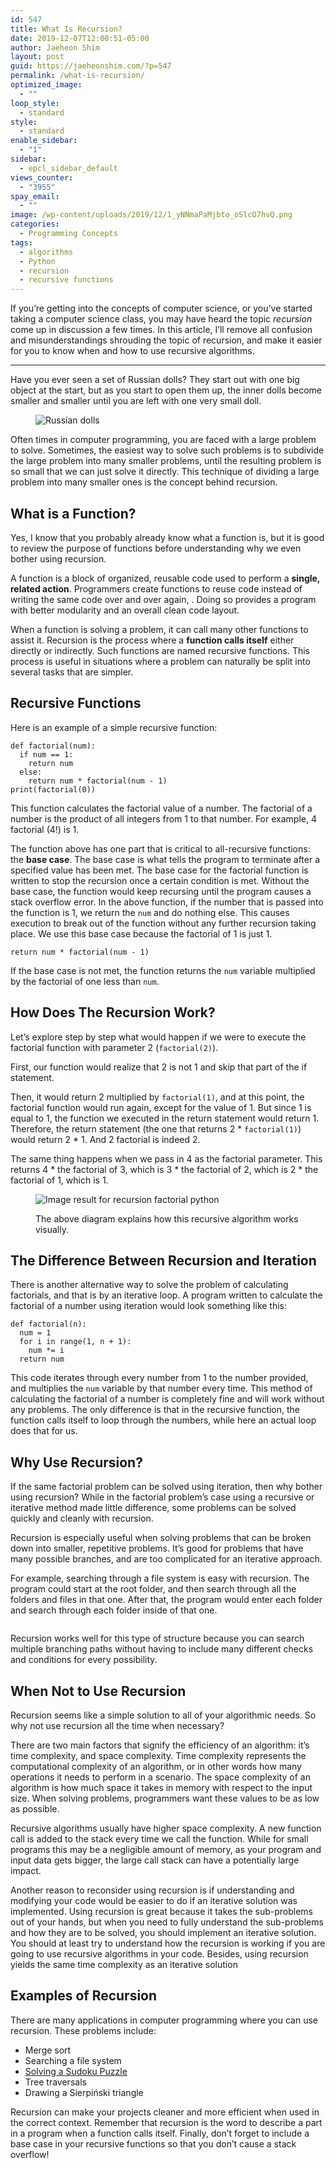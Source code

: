 ```yaml
---
id: 547
title: What Is Recursion?
date: 2019-12-07T12:00:51-05:00
author: Jaeheon Shim
layout: post
guid: https://jaeheonshim.com/?p=547
permalink: /what-is-recursion/
optimized_image:
  - ""
loop_style:
  - standard
style:
  - standard
enable_sidebar:
  - "1"
sidebar:
  - epcl_sidebar_default
views_counter:
  - "3955"
spay_email:
  - ""
image: /wp-content/uploads/2019/12/1_yNNmaPaMjbto_oSlcO7hvQ.png
categories:
  - Programming Concepts
tags:
  - algorithms
  - Python
  - recursion
  - recursive functions
---
```

If you&#8217;re getting into the concepts of computer science, or you&#8217;ve started taking a computer science class, you may have heard the topic _recursion_ come up in discussion a few times. In this article, I&#8217;ll remove all confusion and misunderstandings shrouding the topic of recursion, and make it easier for you to know when and how to use recursive algorithms.

<hr class="wp-block-separator" />

Have you ever seen a set of Russian dolls? They start out with one big object at the start, but as you start to open them up, the inner dolls become smaller and smaller until you are left with one very small doll.<figure class="wp-block-image size-large">

<img src="https://i0.wp.com/jaeheonshim.com/wp-content/themes/breek/assets/images/transparent.gif?w=720&#038;ssl=1" data-lazy="true" data-src="https://jaeheonshim.com/wp-content/uploads/2019/12/russian-matryoshka-stacking-babushka-wooden-dolls-meaning.jpg" alt="Russian dolls" class="wp-image-549" srcset="https://i0.wp.com/jaeheonshim.com/wp-content/uploads/2019/12/russian-matryoshka-stacking-babushka-wooden-dolls-meaning.jpg?w=719&ssl=1 719w, https://i0.wp.com/jaeheonshim.com/wp-content/uploads/2019/12/russian-matryoshka-stacking-babushka-wooden-dolls-meaning.jpg?resize=300%2C159&ssl=1 300w, https://i0.wp.com/jaeheonshim.com/wp-content/uploads/2019/12/russian-matryoshka-stacking-babushka-wooden-dolls-meaning.jpg?resize=100%2C53&ssl=1 100w, https://i0.wp.com/jaeheonshim.com/wp-content/uploads/2019/12/russian-matryoshka-stacking-babushka-wooden-dolls-meaning.jpg?resize=700%2C372&ssl=1 700w" sizes="(max-width: 719px) 100vw, 719px" data-recalc-dims="1" /> </figure> 

Often times in computer programming, you are faced with a large problem to solve. Sometimes, the easiest way to solve such problems is to subdivide the large problem into many smaller problems, until the resulting problem is so small that we can just solve it directly. This technique of dividing a large problem into many smaller ones is the concept behind recursion.

## What is a Function?

Yes, I know that you probably already know what a function is, but it is good to review the purpose of functions before understanding why we even bother using recursion.

A function is a block of organized, reusable code used to perform a **single, related action**. Programmers create functions to reuse code instead of writing the same code over and over again, . Doing so provides a program with better modularity and an overall clean code layout.

When a function is solving a problem, it can call many other functions to assist it. Recursion is the process where a **function calls itself** either directly or indirectly. Such functions are named recursive functions. This process is useful in situations where a problem can naturally be split into several tasks that are simpler.

## Recursive Functions

Here is an example of a simple recursive function:

<pre class="wp-block-code"><code>def factorial(num):
  if num == 1:
    return num
  else:
    return num * factorial(num - 1)
print(factorial(0))</code></pre>

This function calculates the factorial value of a number. The factorial of a number is the product of all integers from 1 to that number. For example, 4 factorial (4!) is 1.

The function above has one part that is critical to all-recursive functions: the **base case**. The base case is what tells the program to terminate after a specified value has been met. The base case for the factorial function is written to stop the recursion once a certain condition is met. Without the base case, the function would keep recursing until the program causes a stack overflow error. In the above function, if the number that is passed into the function is 1, we return the `num` and do nothing else. This causes execution to break out of the function without any further recursion taking place. We use this base case because the factorial of 1 is just 1.

<pre class="wp-block-code"><code>return num * factorial(num - 1)</code></pre>

If the base case is not met, the function returns the `num` variable multiplied by the factorial of one less than `num`.

## How Does The Recursion Work?

Let&#8217;s explore step by step what would happen if we were to execute the factorial function with parameter 2 (`factorial(2)`).

First, our function would realize that 2 is not 1 and skip that part of the if statement.

Then, it would return 2 multiplied by `factorial(1)`, and at this point, the factorial function would run again, except for the value of 1. But since 1 is equal to 1, the function we executed in the return statement would return 1. Therefore, the return statement (the one that returns 2 * `factorial(1)`) would return 2 * 1. And 2 factorial is indeed 2.

The same thing happens when we pass in 4 as the factorial parameter. This returns 4 \* the factorial of 3, which is 3 \* the factorial of 2, which is 2 * the factorial of 1, which is 1.<figure class="wp-block-image">

<img src="https://i0.wp.com/jaeheonshim.com/wp-content/themes/breek/assets/images/transparent.gif?w=720&#038;ssl=1" data-lazy="true" data-src="https://jaeheonshim.com/wp-content/uploads/2019/12/1_yNNmaPaMjbto_oSlcO7hvQ.png" alt="Image result for recursion factorial python" class="wp-image-560" srcset="https://i0.wp.com/jaeheonshim.com/wp-content/uploads/2019/12/1_yNNmaPaMjbto_oSlcO7hvQ.png?w=800&ssl=1 800w, https://i0.wp.com/jaeheonshim.com/wp-content/uploads/2019/12/1_yNNmaPaMjbto_oSlcO7hvQ.png?resize=300%2C109&ssl=1 300w, https://i0.wp.com/jaeheonshim.com/wp-content/uploads/2019/12/1_yNNmaPaMjbto_oSlcO7hvQ.png?resize=768%2C278&ssl=1 768w, https://i0.wp.com/jaeheonshim.com/wp-content/uploads/2019/12/1_yNNmaPaMjbto_oSlcO7hvQ.png?resize=100%2C36&ssl=1 100w, https://i0.wp.com/jaeheonshim.com/wp-content/uploads/2019/12/1_yNNmaPaMjbto_oSlcO7hvQ.png?resize=700%2C254&ssl=1 700w" sizes="(max-width: 720px) 100vw, 720px" data-recalc-dims="1" /> <figcaption> The above diagram explains how this recursive algorithm works visually. </figcaption></figure> 

## The Difference Between Recursion and Iteration

There is another alternative way to solve the problem of calculating factorials, and that is by an iterative loop. A program written to calculate the factorial of a number using iteration would look something like this:

<pre class="wp-block-code"><code>def factorial(n):
  num = 1
  for i in range(1, n + 1):
    num *= i
  return num</code></pre>

This code iterates through every number from 1 to the number provided, and multiplies the `num` variable by that number every time. This method of calculating the factorial of a number is completely fine and will work without any problems. The only difference is that in the recursive function, the function calls itself to loop through the numbers, while here an actual loop does that for us.

## Why Use Recursion?

If the same factorial problem can be solved using iteration, then why bother using recursion? While in the factorial problem&#8217;s case using a recursive or iterative method made little difference, some problems can be solved quickly and cleanly with recursion.

Recursion is especially useful when solving problems that can be broken down into smaller, repetitive problems. It&#8217;s good for problems that have many possible branches, and are too complicated for an iterative approach.

For example, searching through a file system is easy with recursion. The program could start at the root folder, and then search through all the folders and files in that one. After that, the program would enter each folder and search through each folder inside of that one.<figure class="wp-block-image size-large">

<img src="https://i0.wp.com/jaeheonshim.com/wp-content/themes/breek/assets/images/transparent.gif?w=720&#038;ssl=1" data-lazy="true" data-src="https://i0.wp.com/jaeheonshim.com/wp-content/uploads/2019/12/basea14.jpg?fit=720%2C279&ssl=1" alt="" class="wp-image-554" srcset="https://i0.wp.com/jaeheonshim.com/wp-content/uploads/2019/12/basea14.jpg?w=1089&ssl=1 1089w, https://i0.wp.com/jaeheonshim.com/wp-content/uploads/2019/12/basea14.jpg?resize=300%2C116&ssl=1 300w, https://i0.wp.com/jaeheonshim.com/wp-content/uploads/2019/12/basea14.jpg?resize=1024%2C397&ssl=1 1024w, https://i0.wp.com/jaeheonshim.com/wp-content/uploads/2019/12/basea14.jpg?resize=768%2C298&ssl=1 768w, https://i0.wp.com/jaeheonshim.com/wp-content/uploads/2019/12/basea14.jpg?resize=100%2C39&ssl=1 100w, https://i0.wp.com/jaeheonshim.com/wp-content/uploads/2019/12/basea14.jpg?resize=700%2C271&ssl=1 700w" sizes="(max-width: 720px) 100vw, 720px" data-recalc-dims="1" /> </figure> 

Recursion works well for this type of structure because you can search multiple branching paths without having to include many different checks and conditions for every possibility.

## When Not to Use Recursion

Recursion seems like a simple solution to all of your algorithmic needs. So why not use recursion all the time when necessary?

There are two main factors that signify the efficiency of an algorithm: it&#8217;s time complexity, and space complexity. Time complexity represents the computational complexity of an algorithm, or in other words how many operations it needs to perform in a scenario. The space complexity of an algorithm is how much space it takes in memory with respect to the input size. When solving problems, programmers want these values to be as low as possible.

Recursive algorithms usually have higher space complexity. A new function call is added to the stack every time we call the function. While for small programs this may be a negligible amount of memory, as your program and input data gets bigger, the large call stack can have a potentially large impact.

Another reason to reconsider using recursion is if understanding and modifying your code would be easier to do if an iterative solution was implemented. Using recursion is great because it takes the sub-problems out of your hands, but when you need to fully understand the sub-problems and how they are to be solved, you should implement an iterative solution. You should at least try to understand how the recursion is working if you are going to use recursive algorithms in your code. Besides, using recursion yields the same time complexity as an iterative solution

## Examples of Recursion

There are many applications in computer programming where you can use recursion. These problems include:

  * Merge sort
  * Searching a file system
  * [Solving a Sudoku Puzzle](https://jaeheonshim.com/solving-sudoku-puzzles-with-computer-science/)
  * Tree traversals
  * Drawing a Sierpiński triangle

Recursion can make your projects cleaner and more efficient when used in the correct context. Remember that recursion is the word to describe a part in a program when a function calls itself. Finally, don&#8217;t forget to include a base case in your recursive functions so that you don&#8217;t cause a stack overflow!